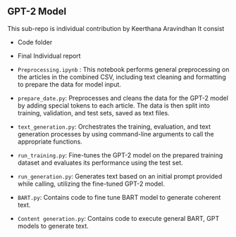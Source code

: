## GPT-2 Model

This sub-repo is individual contribution by Keerthana Aravindhan
It consist

- Code folder
- Final Individual report

- `Preprocessing.ipynb` : This notebook performs general preprocessing on the articles in the combined CSV, including text cleaning and formatting to prepare the data for model input.
- `prepare_date.py`: Preprocesses and cleans the data for the GPT-2 model by adding special tokens to each article. The data is then split into training, validation, and test sets, saved as text files.
- `text_generation.py`: Orchestrates the training, evaluation, and text generation processes by using command-line arguments to call the appropriate functions.
- `run_training.py`: Fine-tunes the GPT-2 model on the prepared training dataset and evaluates its performance using the test set.
- `run_generation.py`: Generates text based on an initial prompt provided while calling, utilizing the fine-tuned GPT-2 model.

- `BART.py`: Contains code to fine tune BART model to generate coherent text.
- `Content generation.py`: Contains code to execute general BART, GPT models to generate text.
